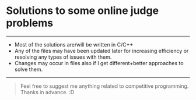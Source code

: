 # Solutions to some online judge problems
---
* Most of the solutions are/will be written in C/C++
* Any of the files may have been updated later for increasing efficiency or resolving any types of issues with them.
* Changes may occur in files also if I get different+better approaches to solve them.
---
> Feel free to suggest me anything related to competitive programming. Thanks in advance. :D
